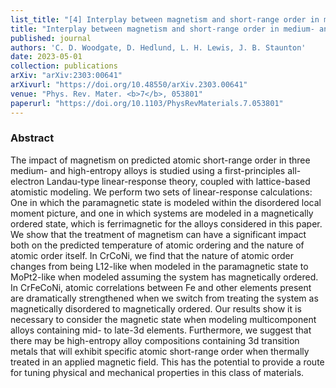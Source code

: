 ```yaml
---
list_title: "[4] Interplay between magnetism and short-range order in medium- and high-entropy alloys: CrCoNi, CrFeCoNi, and CrMnFeCoNi"
title: "Interplay between magnetism and short-range order in medium- and high-entropy alloys: CrCoNi, CrFeCoNi, and CrMnFeCoNi"
published: journal
authors: 'C. D. Woodgate, D. Hedlund, L. H. Lewis, J. B. Staunton'
date: 2023-05-01
collection: publications
arXiv: "arXiv:2303:00641"
arXivurl: "https://doi.org/10.48550/arXiv.2303.00641"
venue: "Phys. Rev. Mater. <b>7</b>, 053801"
paperurl: "https://doi.org/10.1103/PhysRevMaterials.7.053801"
---
```


<h3>Abstract</h3>
The impact of magnetism on predicted atomic short-range order in three medium- and high-entropy alloys is studied using a first-principles all-electron Landau-type linear-response theory, coupled with lattice-based atomistic modeling. We perform two sets of linear-response calculations: One in which the paramagnetic state is modeled within the disordered local moment picture, and one in which systems are modeled in a magnetically ordered state, which is ferrimagnetic for the alloys considered in this paper. We show that the treatment of magnetism can have a significant impact both on the predicted temperature of atomic ordering and the nature of atomic order itself. In CrCoNi, we find that the nature of atomic order changes from being L12-like when modeled in the paramagnetic state to MoPt2-like when modeled assuming the system has magnetically ordered. In CrFeCoNi, atomic correlations between Fe and other elements present are dramatically strengthened when we switch from treating the system as magnetically disordered to magnetically ordered. Our results show it is necessary to consider the magnetic state when modeling multicomponent alloys containing mid- to late-3d elements. Furthermore, we suggest that there may be high-entropy alloy compositions containing 3d transition metals that will exhibit specific atomic short-range order when thermally treated in an applied magnetic field. This has the potential to provide a route for tuning physical and mechanical properties in this class of materials.
